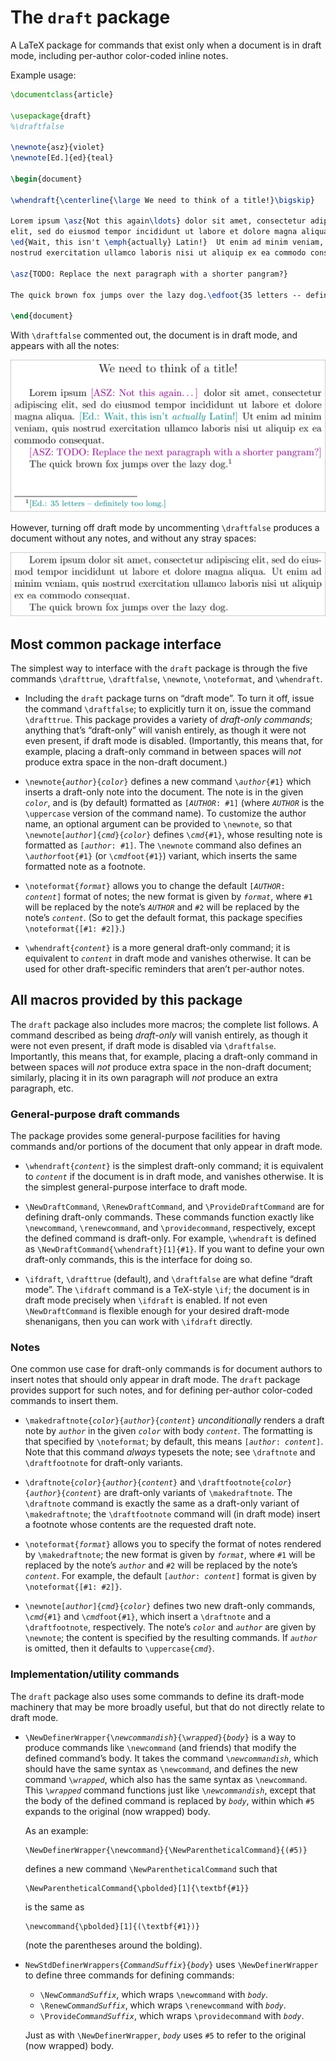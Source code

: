 The `draft` package
===================

A LaTeX package for commands that exist only when a document is in draft mode,
including per-author color-coded inline notes.

Example usage:

```LaTeX
\documentclass{article}

\usepackage{draft}
%\draftfalse

\newnote{asz}{violet}
\newnote[Ed.]{ed}{teal}

\begin{document}

\whendraft{\centerline{\large We need to think of a title!}\bigskip}

Lorem ipsum \asz{Not this again\ldots} dolor sit amet, consectetur adipiscing
elit, sed do eiusmod tempor incididunt ut labore et dolore magna aliqua.
\ed{Wait, this isn't \emph{actually} Latin!}  Ut enim ad minim veniam, quis
nostrud exercitation ullamco laboris nisi ut aliquip ex ea commodo consequat.

\asz{TODO: Replace the next paragraph with a shorter pangram?}

The quick brown fox jumps over the lazy dog.\edfoot{35 letters -- definitely too long.}

\end{document}
```

With `\draftfalse` commented out, the document is in draft mode, and appears
with all the notes:

![Document rendered in draft mode](readme-examples/readme-example-drafttrue.png)

However, turning off draft mode by uncommenting `\draftfalse` produces a
document without any notes, and without any stray spaces:

![Document rendered in non-draft mode](readme-examples/readme-example-draftfalse.png)

Most common package interface
-----------------------------

The simplest way to interface with the `draft` package is through the five
commands `\drafttrue`, `\draftfalse`, `\newnote`, `\noteformat`, and
`\whendraft`.

* Including the `draft` package turns on “draft mode”.  To turn it off, issue
  the command `\draftfalse`; to explicitly turn it on, issue the command
  `\drafttrue`.  This package provides a variety of *draft-only commands*;
  anything that’s “draft-only” will vanish entirely, as though it were not even
  present, if draft mode is disabled.  (Importantly, this means that, for
  example, placing a draft-only command in between spaces will *not* produce
  extra space in the non-draft document.)

* <code>\\newnote{*author*}{*color*}</code> defines a new command
  <code>\\*author*{#1}</code> which inserts a draft-only note into the document.
  The note is in the given <code>*color*</code>, and is (by default) formatted
  as <code>[*AUTHOR*: #1]</code> (where <code>*AUTHOR*</code> is the
  `\uppercase` version of the command name).  To customize the author name, an
  optional argument can be provided to `\newnote`, so that
  <code>\\newnote[*author*]{*cmd*}{*color*}</code> defines
  <code>\\*cmd*{#1}</code>, whose resulting note is formatted as
  <code>[*author*: #1]</code>.  The `\newnote` command also defines an
  <code>\\*author*foot{#1}</code> (or <code>\\*cmd*foot{#1}</code>) variant,
  which inserts the same formatted note as a footnote.

* <code>\\noteformat{*format*}</code> allows you to change the default
  <code>[*AUTHOR*: *content*]</code> format of notes; the new format is given by
  <code>*format*</code>, where `#1` will be replaced by the note’s
  <code>*AUTHOR*</code> and `#2` will be replaced by the note’s
  <code>*content*</code>.  (So to get the default format, this package specifies
  `\noteformat{[#1: #2]}`.)

* <code>\\whendraft{*content*}</code> is a more general draft-only command; it
  is equivalent to <code>*content*</code> in draft mode and vanishes otherwise.
  It can be used for other draft-specific reminders that aren’t per-author
  notes.

All macros provided by this package
-----------------------------------

The `draft` package also includes more macros; the complete list follows.  A
command described as being *draft-only* will vanish entirely, as though it were
not even present, if draft mode is disabled via `\draftfalse`.  Importantly,
this means that, for example, placing a draft-only command in between spaces
will *not* produce extra space in the non-draft document; similarly, placing it
in its own paragraph will *not* produce an extra paragraph, etc.

### General-purpose draft commands

The package provides some general-purpose facilities for having commands and/or
portions of the document that only appear in draft mode.
  
* <code>\\whendraft{*content*}</code> is the simplest draft-only command; it is
  equivalent to <code>*content*</code> if the document is in draft mode, and
  vanishes otherwise.  It is the simplest general-purpose interface to draft
  mode.

* `\NewDraftCommand`, `\RenewDraftCommand`, and `\ProvideDraftCommand` are for
  defining draft-only commands.  These commands function exactly like
  `\newcommand`, `\renewcommand`, and `\providecommand`, respectively, except
  the defined command is draft-only.  For example, `\whendraft` is defined as
  `\NewDraftCommand{\whendraft}[1]{#1}`.  If you want to define your own
  draft-only commands, this is the interface for doing so.

* `\ifdraft`, `\drafttrue` (default), and `\draftfalse` are what define “draft
  mode”.  The `\ifdraft` command is a TeX-style `\if`; the document is in draft
  mode precisely when `\ifdraft` is enabled.  If not even `\NewDraftCommand` is
  flexible enough for your desired draft-mode shenanigans, then you can work
  with `\ifdraft` directly.

### Notes

One common use case for draft-only commands is for document authors to insert
notes that should only appear in draft mode.  The `draft` package provides
support for such notes, and for defining per-author color-coded commands to
insert them.

* <code>\\makedraftnote{*color*}{*author*}{*content*}</code> *unconditionally*
  renders a draft note by <code>*author*</code> in the given
  <code>*color*</code> with body <code>*content*</code>.  The formatting is that
  specified by `\noteformat`; by default, this means
  <code>[*author*: *content*]</code>.  Note that this command *always* typesets
  the note; see `\draftnote` and `\draftfootnote` for draft-only variants.

* <code>\\draftnote{*color*}{*author*}{*content*}</code> and
  <code>\\draftfootnote{*color*}{*author*}{*content*}</code> are draft-only
  variants of `\makedraftnote`.  The `\draftnote` command is exactly the same as
  a draft-only variant of `\makedraftnote`; the `\draftfootnote` command will
  (in draft mode) insert a footnote whose contents are the requested draft note.
  
* <code>\\noteformat{*format*}</code> allows you to specify the format of notes
  rendered by `\makedraftnote`; the new format is given by
  <code>*format*</code>, where `#1` will be replaced by the note’s
  <code>*author*</code> and `#2` will be replaced by the note’s
  <code>*content*</code>.  For example, the default
  <code>[*author*: *content*]</code> format is given by `\noteformat{[#1: #2]}`.

* <code>\\newnote[*author*]{*cmd*}{*color*}</code> defines two new draft-only
  commands, <code>\\*cmd*{#1}</code> and <code>\\*cmd*foot{#1}</code>, which
  insert a `\draftnote` and a `\draftfootnote`, respectively.  The note’s
  <code>*color*</code> and <code>*author*</code> are given by `\newnote`; the
  content is specified by the resulting commands.  If <code>*author*</code> is
  omitted, then it defaults to <code>\uppercase{*cmd*}</code>.

### Implementation/utility commands

The `draft` package also uses some commands to define its draft-mode machinery
that may be more broadly useful, but that do not directly relate to draft mode.

* <code>\\NewDefinerWrapper{\\*newcommandish*}{\\*wrapped*}{*body*}</code> is a
  way to produce commands like `\newcommand` (and friends) that modify the
  defined command’s body.  It takes the command <code>\\*newcommandish*</code>,
  which should have the same syntax as `\newcommand`, and defines the new
  command <code>\\*wrapped*</code>, which also has the same syntax as
  `\newcommand`.  This <code>\\*wrapped*</code> command functions just like
  <code>\\*newcommandish*</code>, except that the body of the defined command is
  replaced by <code>*body*</code>, within which `#5` expands to the original
  (now wrapped) body.
  
  As an example:
 
      \NewDefinerWrapper{\newcommand}{\NewParentheticalCommand}{(#5)}
 
  defines a new command `\NewParentheticalCommand` such that
 
      \NewParentheticalCommand{\pbolded}[1]{\textbf{#1}}
 
  is the same as
 
      \newcommand{\pbolded}[1]{(\textbf{#1})}
 
  (note the parentheses around the bolding).

* <code>NewStdDefinerWrappers{*CommandSuffix*}{*body*}</code> uses
  `\NewDefinerWrapper` to define three commands for defining commands:
  
  * <code>\\New*CommandSuffix*</code>, which wraps `\newcommand` with
    <code>*body*</code>.
  * <code>\\Renew*CommandSuffix*</code>, which wraps `\renewcommand` with
    <code>*body*</code>.
  * <code>\\Provide*CommandSuffix*</code>, which wraps `\providecommand` with
    <code>*body*</code>.

  Just as with `\NewDefinerWrapper`, <code>*body*</code> uses `#5` to refer to
  the original (now wrapped) body.
